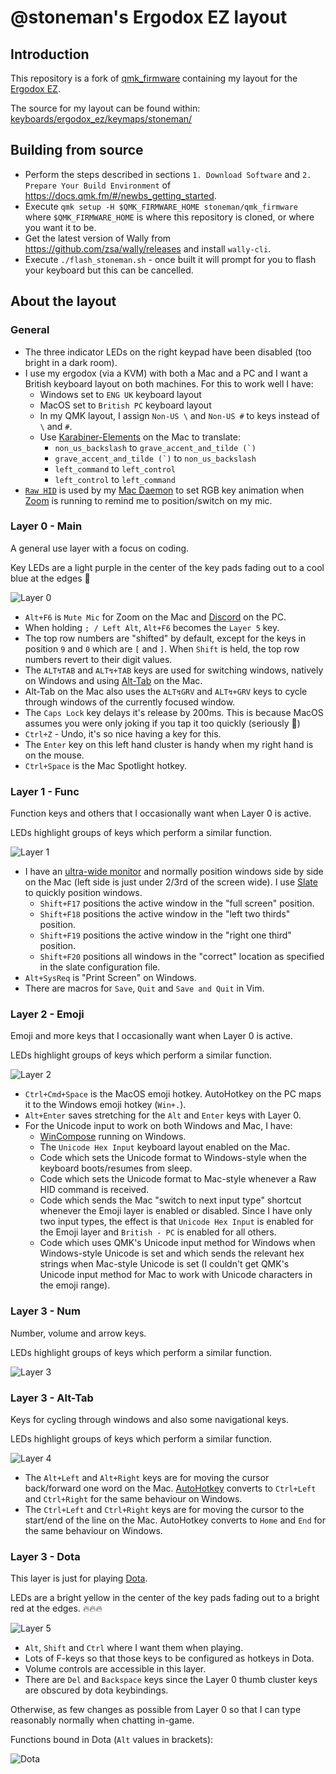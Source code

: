 # @stoneman's Ergodox EZ layout

## Introduction

This repository is a fork of [qmk_firmware](https://github.com/qmk/qmk_firmware) containing my layout for the [Ergodox EZ](https://ergodox-ez.com/).

The source for my layout can be found within: [keyboards/ergodox_ez/keymaps/stoneman/](keyboards/ergodox_ez/keymaps/stoneman/)

## Building from source

- Perform the steps described in sections `1. Download Software` and `2. Prepare Your Build Environment` of https://docs.qmk.fm/#/newbs_getting_started.
- Execute `qmk setup -H $QMK_FIRMWARE_HOME stoneman/qmk_firmware` where `$QMK_FIRMWARE_HOME` is where this repository is cloned, or where you want it to be.
- Get the latest version of Wally from https://github.com/zsa/wally/releases and install `wally-cli`.
- Execute `./flash_stoneman.sh` - once built it will prompt for you to flash your keyboard but this can be cancelled.

## About the layout

### General

  - The three indicator LEDs on the right keypad have been disabled (too bright in a dark room).
  - I use my ergodox (via a KVM) with both a Mac and a PC and I want a British keyboard layout on both machines. For this to work well I have:
      - Windows set to `ENG UK` keyboard layout
      - MacOS set to `British PC` keyboard layout
      - In my QMK layout, I assign `Non-US \` and `Non-US #` to keys instead of `\` and `#`.
      - Use [Karabiner-Elements](https://karabiner-elements.pqrs.org/) on the Mac to translate:
          - `non_us_backslash` to ``grave_accent_and_tilde (`)``
          - ``grave_accent_and_tilde (`)`` to `non_us_backslash`
          - `left_command` to `left_control`
          - `left_control` to `left_command`
  - [`Raw HID`](https://docs.qmk.fm/#/feature_rawhid) is used by my [Mac Daemon](https://github.com/stoneman/micmon) to set RGB key animation when [Zoom](https://zoom.us/) is running to remind me to position/switch on my mic.
      
### Layer 0 - Main

A general use layer with a focus on coding.

Key LEDs are a light purple in the center of the key pads fading out to a cool blue at the edges 💎

![Layer 0](images/layer_0.png)

 - `Alt+F6` is `Mute Mic` for Zoom on the Mac and [Discord](https://discordapp.com/) on the PC.
 - When holding `; / Left Alt`, `Alt+F6` becomes the `Layer 5` key.
 - The top row numbers are "shifted" by default, except for the keys in position `9` and `0` which are `[` and `]`. When `Shift` is held, the top row numbers revert to their digit values.
 - The `ALT↯TAB` and `ALT↯+TAB` keys are used for switching windows, natively on Windows and using [Alt-Tab](https://github.com/lwouis/alt-tab-macos) on the Mac.
 - Alt-Tab on the Mac also uses the `ALT↯GRV` and `ALT↯+GRV` keys to cycle through windows of the currently focused window.
 - The `Caps Lock` key delays it's release by 200ms. This is because MacOS assumes you were only joking if you tap it too quickly (seriously 🤦‍)
 - `Ctrl+Z` - Undo, it's so nice having a key for this.
 - The `Enter` key on this left hand cluster is handy when my right hand is on the mouse.
 - `Ctrl+Space` is the Mac Spotlight hotkey.
 
### Layer 1 - Func

Function keys and others that I occasionally want when Layer 0 is active.

LEDs highlight groups of keys which perform a similar function.

![Layer 1](images/layer_1.png)

- I have an [ultra-wide monitor](https://www.samsung.com/uk/monitors/curved-se790c/LS34E790CNSEN/) and normally position windows side by side on the Mac (left side is just under 2/3rd of the screen wide). I use [Slate](https://github.com/jigish/slate) to quickly position windows.
     - `Shift+F17` positions the active window in the "full screen" position.
     - `Shift+F18` positions the active window in the "left two thirds" position.
     - `Shift+F19` positions the active window in the "right one third" position.
     - `Shift+F20` positions all windows in the "correct" location as specified in the slate configuration file.
 - `Alt+SysReq` is "Print Screen" on Windows.
 - There are macros for `Save`, `Quit` and `Save and Quit` in Vim.
 
### Layer 2 - Emoji

Emoji and more keys that I occasionally want when Layer 0 is active.

LEDs highlight groups of keys which perform a similar function.

![Layer 2](images/layer_2.png)

 - `Ctrl+Cmd+Space` is the MacOS emoji hotkey. AutoHotkey on the PC maps it to the Windows emoji hotkey (`Win+.`).
 - `Alt+Enter` saves stretching for the `Alt` and `Enter` keys with Layer 0.
 - For the Unicode input to work on both Windows and Mac, I have:
    - [WinCompose](https://github.com/samhocevar/wincompose) running on Windows.
    - The `Unicode Hex Input` keyboard layout enabled on the Mac.
    - Code which sets the Unicode format to Windows-style when the keyboard boots/resumes from sleep.
    - Code which sets the Unicode format to Mac-style whenever a Raw HID command is received.
    - Code which sends the Mac "switch to next input type" shortcut whenever the Emoji layer is enabled or disabled. Since I have only two input types, the effect is that `Unicode Hex Input` is enabled for the Emoji layer and `British - PC` is enabled for all others. 
    - Code which uses QMK's Unicode input method for Windows when Windows-style Unicode is set and which sends the relevant hex strings when Mac-style Unicode is set (I couldn't get QMK's Unicode input method for Mac to work with Unicode characters in the emoji range).

### Layer 3 - Num
 
Number, volume and arrow keys.

LEDs highlight groups of keys which perform a similar function.

![Layer 3](images/layer_3.png)
 
### Layer 3 - Alt-Tab

Keys for cycling through windows and also some navigational keys.

LEDs highlight groups of keys which perform a similar function.

![Layer 4](images/layer_4.png)

  - The `Alt+Left` and `Alt+Right` keys are for moving the cursor back/forward one word on the Mac. [AutoHotkey](https://www.autohotkey.com/) converts to `Ctrl+Left` and `Ctrl+Right` for the same behaviour on Windows.
  - The `Ctrl+Left` and `Ctrl+Right` keys are for moving the cursor to the start/end of the line on the Mac. AutoHotkey converts to `Home` and `End` for the same behaviour on Windows.
  
### Layer 3 - Dota

This layer is just for playing [Dota](http://www.dota2.com).

LEDs are a bright yellow in the center of the key pads fading out to a bright red at the edges. 🔥🔥🔥

![Layer 5](images/layer_5.png)

 - `Alt`, `Shift` and `Ctrl` where I want them when playing.
 - Lots of F-keys so that those keys to be configured as hotkeys in Dota.
 - Volume controls are accessible in this layer.
 - There are `Del` and `Backspace` keys since the Layer 0 thumb cluster keys are obscured by dota keybindings.

Otherwise, as few changes as possible from Layer 0 so that I can type reasonably normally when chatting in-game.

Functions bound in Dota (`Alt` values in brackets):

![Dota](images/dota_key_bindings.png)

